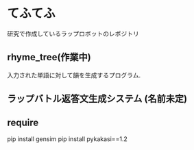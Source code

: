 # てふてふ 
研究で作成しているラップロボットのレポジトリ
## rhyme_tree(作業中)
入力された単語に対して韻を生成するプログラム.
## ラップバトル返答文生成システム (名前未定)

## require
pip install gensim
pip install pykakasi==1.2
